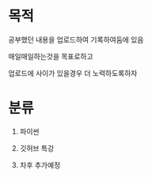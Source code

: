# 목적

공부했던 내용을 업로드하여 기록하여둠에 있음

매일매일하는것을 목표로하고

업로드에 사이가 있을경우 더 노력하도록하자

# 분류

1. 파이썬 

2. 깃허브 특강

3. 차후 추가예정